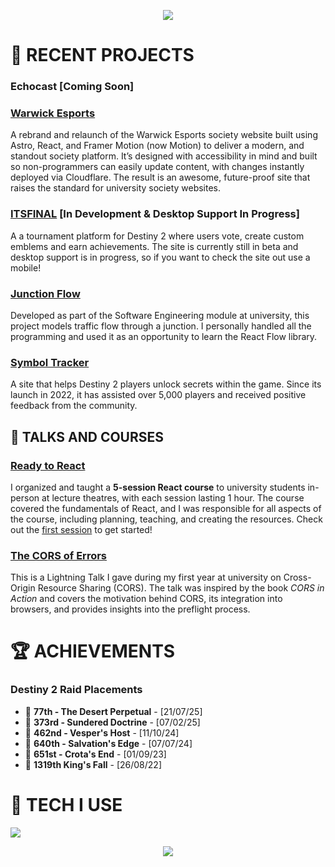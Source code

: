 <p align="center">
  <img src="https://capsule-render.vercel.app/api?type=waving&height=300&color=26bbff&text=ASTRAL%20LABS&fontColor=ffffff"/>
</p>

<h1>📝 RECENT PROJECTS</h2>
<h3>Echocast [Coming Soon]<br></h3>
<p></p>

<h3><a href="https://warwickesports.com">Warwick Esports</a><br></h3>
<p>A rebrand and relaunch of the Warwick Esports society website built using Astro, React, and Framer Motion (now Motion) to deliver a modern, and standout society platform. It’s designed with accessibility in mind and built so non-programmers can easily update content, with changes instantly deployed via Cloudflare. The result is an awesome, future-proof site that raises the standard for university society websites.</p>

<h3><a href="https://itsfinal.net">ITSFINAL</a> [In Development & Desktop Support In Progress]<br></h3>
<p>A a tournament platform for Destiny 2 where users vote, create custom emblems and earn achievements. The site is currently still in beta and desktop support is in progress, so if you want to check the site out use a mobile!</p>

<h3><a href="https://cs261-prod.pages.dev/">Junction Flow</a><br></h3>
<p>Developed as part of the Software Engineering module at university, this project models traffic flow through a junction. I personally handled all the programming and used it as an opportunity to learn the React Flow library.</p>

<h3><a href="https://symboltracker.net">Symbol Tracker</a><br></h3>
<p>A site that helps Destiny 2 players unlock secrets within the game. Since its launch in 2022, it has assisted over 5,000 players and received positive feedback from the community.</p>

<h2>🎤 TALKS AND COURSES</h2>
<h3><a href="https://readytoreact.net/">Ready to React</a><br></h3>
<p>I organized and taught a <strong>5-session React course</strong> to university students in-person at lecture theatres, with each session lasting 1 hour. The course covered the fundamentals of React, and I was responsible for all aspects of the course, including planning, teaching, and creating the resources. Check out the <a href="https://www.youtube.com/watch?v=OBBCnAkawyU">first session</a> to get started!</p>

<h3><a href="https://youtu.be/nFrap_AjdP4?si=6MdG9qj0C7nYvRTy">The CORS of Errors</a><br></h3>
<p>This is a Lightning Talk I gave during my first year at university on Cross-Origin Resource Sharing (CORS). The talk was inspired by the book <i>CORS in Action</i> and covers the motivation behind CORS, its integration into browsers, and provides insights into the preflight process.</p>

<div>
  <h1>🏆 ACHIEVEMENTS</h1>
  <h3>Destiny 2 Raid Placements</h3>
  <ul>
    <li>🏅 <strong>77th - The Desert Perpetual</strong> - [21/07/25]</li>
    <li>🏅 <strong>373rd - Sundered Doctrine</strong> - [07/02/25]</li>
    <li>🏅 <strong>462nd - Vesper's Host</strong> - [11/10/24]</li>
    <li>🏅 <strong>640th - Salvation's Edge</strong> - [07/07/24]</li>
    <li>🏅 <strong>651st - Crota's End</strong> - [01/09/23]</li>
    <li>🏅 <strong>1319th King's Fall</strong> - [26/08/22]</li>
  </ul>
</div>

<div>
  <h1>🔧 TECH I USE</h1>
  <img src="https://skillicons.dev/icons?i=js,ts,py,html,css,react,remix,redux,astro,tailwind,nodejs,mongodb,postgres,cloudflare,vite,git)"/>
</div>

<p align="center">
  <img src="https://capsule-render.vercel.app/api?type=waving&height=300&color=26bbff&text=END%20OF%20LINE&fontColor=ffffff&section=footer"/>
</p>
